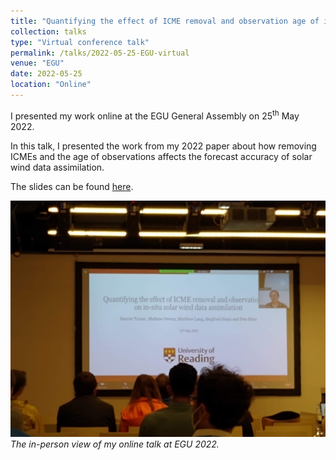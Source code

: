 ```yaml
---
title: "Quantifying the effect of ICME removal and observation age of in-situ solar wind data assimilation (talk)."
collection: talks
type: "Virtual conference talk"
permalink: /talks/2022-05-25-EGU-virtual
venue: "EGU"
date: 2022-05-25 
location: "Online"
---
```


I presented my work online at the EGU General Assembly on 25<sup>th</sup> May 2022.

In this talk, I presented the work from my 2022 paper about how removing ICMEs and the age of observations affects the forecast accuracy of solar wind data assimilation.  

The slides can be found [here](slides/EGU_talk.pdf).

![In-person view of presentation](pictures/EGU_talk.jpeg)
*The in-person view of my online talk at EGU 2022.*
